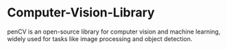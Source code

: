 # Computer-Vision-Library
penCV is an open-source library for computer vision and machine learning, widely used for tasks like image processing and object detection.
